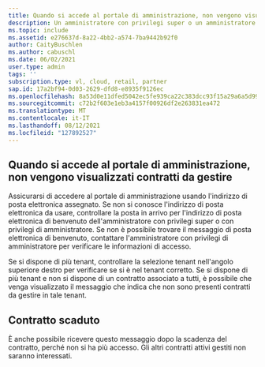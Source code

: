 ```yaml
---
title: Quando si accede al portale di amministrazione, non vengono visualizzati contratti da gestire
description: Un amministratore con privilegi super o un amministratore ha eseguito l'accesso al portale di amministrazione, ma non visualizza un contratto
ms.topic: include
ms.assetid: e276637d-8a22-4bb2-a574-7ba9442b92f0
author: CaityBuschlen
ms.author: cabuschl
ms.date: 06/02/2021
user.type: admin
tags: ''
subscription.type: vl, cloud, retail, partner
sap.id: 17a2bf94-0d03-2629-dfd8-e8935f9126ec
ms.openlocfilehash: 8a53d0e11dfed5042ec5fe939ca22c383dcc93f15a29a6a5d9979bb4884f6aad
ms.sourcegitcommit: c72b2f603e1eb3a4157f00926df2e263831ea472
ms.translationtype: MT
ms.contentlocale: it-IT
ms.lasthandoff: 08/12/2021
ms.locfileid: "127892527"
---
```

## <a name="when-i-sign-into-the-admin-portal-i-dont-see-any-agreements-to-manage"></a>Quando si accede al portale di amministrazione, non vengono visualizzati contratti da gestire

Assicurarsi di accedere al portale di amministrazione usando l'indirizzo di posta elettronica assegnato. Se non si conosce l'indirizzo di posta elettronica da usare, controllare la posta in arrivo per l'indirizzo di posta elettronica di benvenuto dell'amministratore con privilegi super o con privilegi di amministratore. Se non è possibile trovare il messaggio di posta elettronica di benvenuto, contattare l'amministratore con privilegi di amministratore per verificare le informazioni di accesso.

Se si dispone di più tenant, controllare la selezione tenant nell'angolo superiore destro per verificare se si è nel tenant corretto. Se si dispone di più tenant e non si dispone di un contratto associato a tutti, è possibile che venga visualizzato il messaggio che indica che non sono presenti contratti da gestire in tale tenant.  

## <a name="expired-agreement"></a>Contratto scaduto

È anche possibile ricevere questo messaggio dopo la scadenza del contratto, perché non si ha più accesso. Gli altri contratti attivi gestiti non saranno interessati.
